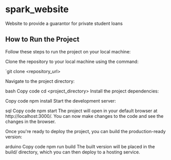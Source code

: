 # spark_website

Website to provide a guarantor for private student loans


## How to Run the Project
Follow these steps to run the project on your local machine:

Clone the repository to your local machine using the command:


`git clone <repository_url>

Navigate to the project directory:

bash
Copy code
cd <project_directory>
Install the project dependencies:

Copy code
npm install
Start the development server:

sql
Copy code
npm start
The project will open in your default browser at http://localhost:3000/. You can now make changes to the code and see the changes in the browser.

Once you're ready to deploy the project, you can build the production-ready version:

arduino
Copy code
npm run build
The built version will be placed in the build/ directory, which you can then deploy to a hosting service.
